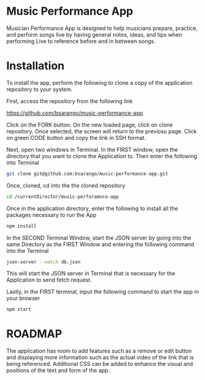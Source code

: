 # Music Performance App

Musician Performance App is designed to help musicians prepare, practice, and perform songs live by having general notes, ideas, and tips when performing Live to reference before and in between songs. 

# Installation 
To install the app, perform the following to clone a copy of the application repository to your system.

First, access the repository from the following link

https://github.com/bsarango/music-performance-app

Click on the FORK button. On the new loaded page, click on clone repository. Once selected, the screen will return to the previosu page. Click on green CODE button and copy the link in SSH format.

Next, open two windows in Terminal. In the FIRST window, open the directory that you want to clone the Application to. Then enter the following into Terminal

```bash
git clone git@github.com:bsarango/music-performance-app.git
```

Once, cloned, cd into the the cloned repository

```bash
cd /currentDirector/music-perforamnce-app
```

 Once in the application directory, enter the following to install all the packages necessary to run the App

```bash
npm install
```

In the SECOND Terminal Window, start the JSON server by going into the same Directory as the FIRST Window and entering the following command into the Terminal

```bash
json-server --watch db.json
```

This will start the JSON server in Terminal that is necessary for the Application to send fetch request.

Lastly, in the FIRST terminal, input the following command to start the app in your browser

```bash
npm start 
```

# ROADMAP
The application has room to add features such as a remove or edit button and displaying more information such as the actual video of the link that is being referenced. Additional CSS can be added to enhance the visual and positions of the text and form of the app.
